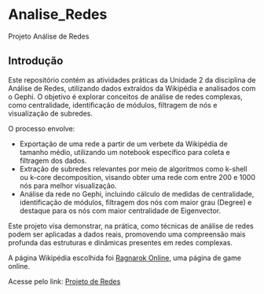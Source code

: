 # Analise_Redes
Projeto Análise de Redes

## Introdução

Este repositório contém as atividades práticas da Unidade 2 da disciplina de Análise de Redes, utilizando dados extraídos da Wikipédia e analisados com o Gephi. O objetivo é explorar conceitos de análise de redes complexas, como centralidade, identificação de módulos, filtragem de nós e visualização de subredes.

O processo envolve:
- Exportação de uma rede a partir de um verbete da Wikipédia de tamanho médio, utilizando um notebook específico para coleta e filtragem dos dados.
- Extração de subredes relevantes por meio de algoritmos como k-shell ou k-core decomposition, visando obter uma rede com entre 200 e 1000 nós para melhor visualização.
- Análise da rede no Gephi, incluindo cálculo de medidas de centralidade, identificação de módulos, filtragem dos nós com maior grau (Degree) e destaque para os nós com maior centralidade de Eigenvector.

Este projeto visa demonstrar, na prática, como técnicas de análise de redes podem ser aplicadas a dados reais, promovendo uma compreensão mais profunda das estruturas e dinâmicas presentes em redes complexas.

A página Wikipédia escolhida foi [Ragnarok Online](https://en.wikipedia.org/wiki/Ragnarok_Online), uma página de game online.

Acesse pelo link: [Projeto de Redes](https://wtnhrr.github.io/Analise_Redes/network/)
